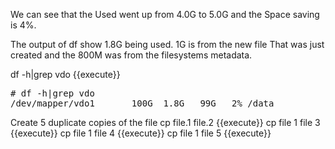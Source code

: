We can see that the Used went up from 4.0G to 5.0G
and the Space saving is 4%.

The output of df show 1.8G being used. 1G is from the new file
That was just created and the 800M was from the filesystems
metadata.

df -h|grep vdo {{execute}}

<pre class="file">
# df -h|grep vdo
/dev/mapper/vdo1       100G  1.8G   99G   2% /data
</pre>

Create 5 duplicate copies of the file
cp file.1 file.2 {{execute}}
cp file 1 file 3 {{execute}}
cp file 1 file 4 {{execute}}
cp file 1 file 5 {{execute}}

